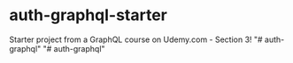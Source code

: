 # auth-graphql-starter
Starter project from a GraphQL course on Udemy.com - Section 3!
"# auth-graphql" 
"# auth-graphql" 
